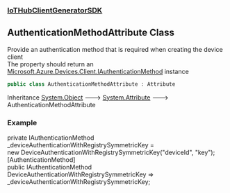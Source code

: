 ### [IoTHubClientGeneratorSDK](./IoTHubClientGeneratorSDK.md 'IoTHubClientGeneratorSDK')
## AuthenticationMethodAttribute Class
Provide an authentication method that is required when creating the device client  
The property should return an [Microsoft.Azure.Devices.Client.IAuthenticationMethod](https://docs.microsoft.com/en-us/dotnet/api/Microsoft.Azure.Devices.Client.IAuthenticationMethod 'Microsoft.Azure.Devices.Client.IAuthenticationMethod') instance  
```csharp
public class AuthenticationMethodAttribute : Attribute
```
Inheritance [System.Object](https://docs.microsoft.com/en-us/dotnet/api/System.Object 'System.Object') &#129106; [System.Attribute](https://docs.microsoft.com/en-us/dotnet/api/System.Attribute 'System.Attribute') &#129106; AuthenticationMethodAttribute  
### Example
private IAuthenticationMethod _deviceAuthenticationWithRegistrySymmetricKey =  
     new DeviceAuthenticationWithRegistrySymmetricKey("deviceId", "key");  
[AuthenticationMethod]  
public IAuthenticationMethod DeviceAuthenticationWithRegistrySymmetricKey => _deviceAuthenticationWithRegistrySymmetricKey;  
